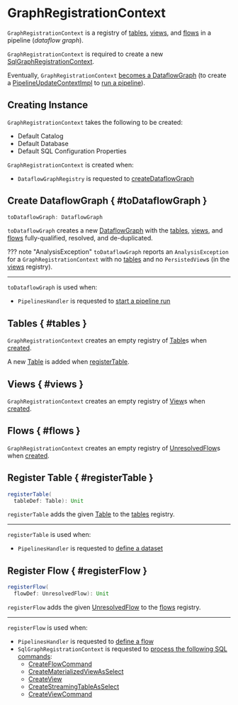 # GraphRegistrationContext

`GraphRegistrationContext` is a registry of [tables](#tables), [views](#views), and [flows](#flows) in a pipeline (_dataflow graph_).

`GraphRegistrationContext` is required to create a new [SqlGraphRegistrationContext](SqlGraphRegistrationContext.md).

Eventually, `GraphRegistrationContext` [becomes a DataflowGraph](#toDataflowGraph) (to create a [PipelineUpdateContextImpl](PipelineUpdateContextImpl.md#unresolvedGraph) to [run a pipeline](PipelinesHandler.md#startRun)).

## Creating Instance

`GraphRegistrationContext` takes the following to be created:

* <span id="defaultCatalog"> Default Catalog
* <span id="defaultDatabase"> Default Database
* <span id="defaultSqlConf"> Default SQL Configuration Properties

`GraphRegistrationContext` is created when:

* `DataflowGraphRegistry` is requested to [createDataflowGraph](DataflowGraphRegistry.md#createDataflowGraph)

## Create DataflowGraph { #toDataflowGraph }

```scala
toDataflowGraph: DataflowGraph
```

`toDataflowGraph` creates a new [DataflowGraph](DataflowGraph.md) with the [tables](#tables), [views](#views), and [flows](#flows) fully-qualified, resolved, and de-duplicated.

??? note "AnalysisException"
    `toDataflowGraph` reports an `AnalysisException` for a `GraphRegistrationContext` with no [tables](#tables) and no `PersistedView`s (in the [views](#views) registry).

---

`toDataflowGraph` is used when:

* `PipelinesHandler` is requested to [start a pipeline run](PipelinesHandler.md#startRun)

## Tables { #tables }

`GraphRegistrationContext` creates an empty registry of [Table](Table.md)s when [created](#creating-instance).

A new [Table](Table.md) is added when [registerTable](#registerTable).

## Views { #views }

`GraphRegistrationContext` creates an empty registry of [View](View.md)s when [created](#creating-instance).

## Flows { #flows }

`GraphRegistrationContext` creates an empty registry of [UnresolvedFlow](UnresolvedFlow.md)s when [created](#creating-instance).

## Register Table { #registerTable }

```scala
registerTable(
  tableDef: Table): Unit
```

`registerTable` adds the given [Table](Table.md) to the [tables](#tables) registry.

---

`registerTable` is used when:

* `PipelinesHandler` is requested to [define a dataset](PipelinesHandler.md#defineDataset)

## Register Flow { #registerFlow }

```scala
registerFlow(
  flowDef: UnresolvedFlow): Unit
```

`registerFlow` adds the given [UnresolvedFlow](UnresolvedFlow.md) to the [flows](#flows) registry.

---

`registerFlow` is used when:

* `PipelinesHandler` is requested to [define a flow](PipelinesHandler.md#defineFlow)
* `SqlGraphRegistrationContext` is requested to [process the following SQL commands](SqlGraphRegistrationContext.md#processSqlQuery):
    * [CreateFlowCommand](../logical-operators/CreateFlowCommand.md)
    * [CreateMaterializedViewAsSelect](../logical-operators/CreateMaterializedViewAsSelect.md)
    * [CreateView](../logical-operators/CreateView.md)
    * [CreateStreamingTableAsSelect](../logical-operators/CreateStreamingTableAsSelect.md)
    * [CreateViewCommand](../logical-operators/CreateViewCommand.md)
